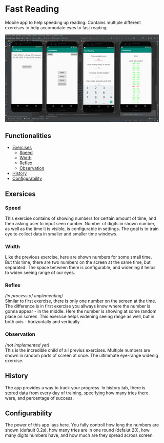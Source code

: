 # Fast Reading
Mobile app to help speeding up reading. Contains multiple different exercises to help accomodate eyes to fast reading.

![](app-overview.png)

## Functionalities

* [Exercises](#exercises)
  * [Speed](#speed)
  * [Width](#width)
  * [Reflex](#reflex)
  * [Observation](#observation)
* [History](#history)
* [Configurability](#configurability)

## Exersices

### Speed
This exercise contains of showing numbers for certain amount of time, and then asking user to input seen number. Number of digits in shown number, as well as the time it is visible, is configurable in settings.
The goal is to train eye to collect data in smaller and smaller time windows.

### Width
Like the previous exercise, here are shown numbers for some small time. But this time, there are two numbers on the screen at the same time, but separated. The space between them is configurable, and widening it helps to widen seeing range of our eyes.

### Reflex
*(in process of implementing)*<br/>
Similar to first exercise, there is only one number on the screen at the time. The difference is in first exercise you allways know where the number is gonna appear - in the middle. Here the number is showing at some random place on screen. This exersice helps widening seeing range as well, but in both axis - horizontally and vertically.

### Observation
*(not implemented yet)*<br/>
This is the incredible child of all previus exercises. Multiple numbers are shown in random parts of screen at once. The ultimmate eye-range widenig exercise.

## History
The app provides a way to track your progress. In history tab, there is stored data from every day of training, specifying how many tries there were, and percentage of success.

## Configurability
The power of this app lays here. You fully controll how long the numbers are shown (default 0.2s), how many tries are in one round (defalut 20), how many digits numbers have, and how much are they spread across screen.

